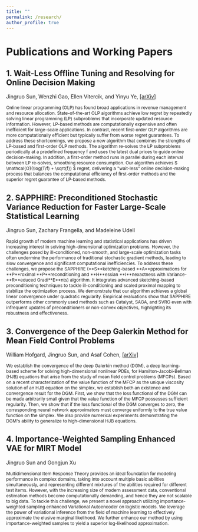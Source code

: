 ```yaml
---
title: ""
permalink: /research/
author_profile: true
---
```


# Publications and Working Papers

## 1. Wait-Less Offline Tuning and Resolving for Online Decision Making

Jingruo Sun, Wenzhi Gao, Ellen Vitercik, and Yinyu Ye, [[arXiv]](https://arxiv.org/abs/2412.09594)

<span style="font-size:85%;"> 
Online linear programming (OLP) has found broad applications in revenue management and resource allocation. State-of-the-art OLP algorithms achieve low regret by repeatedly solving linear programming (LP) subproblems that incorporate updated resource information. However, LP-based methods are computationally expensive and often inefficient for large-scale applications. In contrast, recent first-order OLP algorithms are more computationally efficient but typically suffer from worse regret guarantees. To address these shortcomings, we propose a new algorithm that combines the strengths of LP-based and first-order OLP methods. The algorithm re-solves the LP subproblems periodically at a predefined frequency f and uses the latest dual prices to guide online decision-making. In addition, a first-order method runs in parallel during each interval between LP re-solves, smoothing resource consumption. Our algorithm achieves $ \mathcal{O}(\log(T/f) + \sqrt{f}) $ regret, delivering a "wait-less" online decision-making process that balances the computational efficiency of first-order methods and the superior regret guarantee of LP-based methods. 
</span>

## 2. SAPPHIRE: Preconditioned Stochastic Variance Reduction for Faster Large-Scale Statistical Learning

Jingruo Sun, Zachary Frangella, and Madeleine Udell

<span style="font-size:85%;"> 
Rapid growth of modern machine learning and statistical applications has driven increasing interest in solving high-dimensional optimization problems. However, the challenges posed by ill-conditioned, non-smooth, and large-scale optimization tasks often undermine the performance of traditional stochastic gradient methods, leading to slow convergence and significant computational inefficiencies. 
To address these challenges, we propose the SAPPHIRE (**S**ketching-based **A**pproximations for **P**roximal **P**reconditioning and **H**essian **I**nexactness with Variance-**R**educed Gradi**E**nts) algorithm. It integrates advanced sketching-based preconditioning techniques to tackle ill-conditioning and scaled proximal mapping to stabilize the optimization process. We demonstrate that our algorithm achieves a global linear convergence under quadratic regularity. Empirical evaluations show that SAPPHIRE outperforms other commonly used methods such as Catalyst, SAGA, and SVRG even with infrequent updates of preconditioners or non-convex objectives, highlighting its robustness and effectiveness. 
</span>

## 3. Convergence of the Deep Galerkin Method for Mean Field Control Problems

William Hofgard, Jingruo Sun, and Asaf Cohen, [[arXiv]](https://arxiv.org/abs/2405.13346)

<span style="font-size:85%;"> 
We establish the convergence of the deep Galerkin method (DGM), a deep learning-based scheme for solving high-dimensional nonlinear PDEs, for Hamilton-Jacobi-Bellman (HJB) equations that arise from the study of mean field control problems (MFCPs). Based on a recent characterization of the value function of the MFCP as the unique viscosity solution of an HJB equation on the simplex, we establish both an existence and convergence result for the DGM. First, we show that the loss functional of the DGM can be made arbitrarily small given that the value function of the MFCP possesses sufficient regularity. Then, we show that if the loss functional of the DGM converges to zero, the corresponding neural network approximators must converge uniformly to the true value function on the simplex. We also provide numerical experiments demonstrating the DGM's ability to generalize to high-dimensional HJB equations.
</span>

## 4. Importance-Weighted Sampling Enhanced VAE for MIRT Model

Jingruo Sun and Gongjun Xu

<span style="font-size:85%;"> 
Multidimensional Item Response Theory provides an ideal foundation for modeling performance in complex domains, taking into account multiple basic abilities simultaneously, and representing different mixtures of the abilities required for different test items. However, with the increasing size of modern assessment data, conventional estimation methods become computationally demanding, and hence they are not scalable to big data. To tackle this challenge, we present a novel approach utilizing importance-weighted sampling
enhanced Variational Autoencoder on logistic models. We leverage the power of variational inference from the field of machine learning to effectively approximate the elusive marginal likelihood. We further enhance our method by using importance-weighted samples to yield a superior log-likelihood approximation.
</span>
